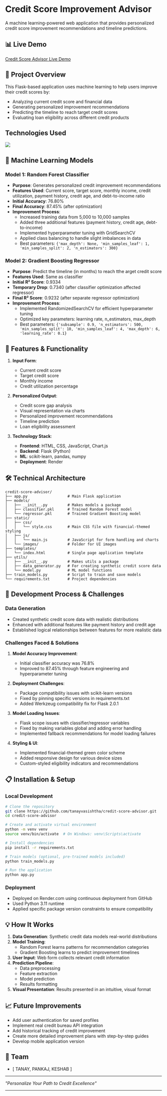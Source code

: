 # Credit Score Improvement Advisor

A machine learning-powered web application that provides personalized credit score improvement recommendations and timeline predictions.

## 📊 Live Demo
[Credit Score Advisor Live Demo](https://credit-score-advisor.onrender.com/)

## 📝 Project Overview

This Flask-based application uses machine learning to help users improve their credit scores by:
- Analyzing current credit score and financial data
- Generating personalized improvement recommendations
- Predicting the timeline to reach target credit scores
- Evaluating loan eligibility across different credit products

## Technologies Used

<p align="left">
  <a href="https://github.com/tandpfun/skill-icons">
    <img src="https://skillicons.dev/icons?i=python,flask,js,html,css,git" />
  </a>
</p>


## 🧠 Machine Learning Models

### Model 1: Random Forest Classifier
- **Purpose**: Generates personalized credit improvement recommendations
- **Features Used**: Current score, target score, monthly income, credit utilization, payment history, credit age, and debt-to-income ratio
- **Initial Accuracy**: 76.80%
- **Final Accuracy**: 87.45% (after optimization)
- **Improvement Process**:
  - Increased training data from 5,000 to 10,000 samples
  - Added three additional features (payment history, credit age, debt-to-income)
  - Implemented hyperparameter tuning with GridSearchCV
  - Applied class balancing to handle slight imbalances in data
  - Best parameters: `{'max_depth': None, 'min_samples_leaf': 1, 'min_samples_split': 2, 'n_estimators': 300}`

### Model 2: Gradient Boosting Regressor
- **Purpose**: Predict the timeline (in months) to reach tthe arget credit score
- **Features Used**: Same as classifier
- **Initial R² Score**: 0.9334
- **Temporary Drop**: 0.7340 (after classifier optimization affected regressor)
- **Final R² Score**: 0.9232 (after separate regressor optimization)
- **Improvement Process**:
  - Implemented RandomizedSearchCV for efficient hyperparameter tuning
  - Optimized key parameters: learning rate, n_estimators, max_depth
  - Best parameters: `{'subsample': 0.9, 'n_estimators': 500, 'min_samples_split': 10, 'min_samples_leaf': 4, 'max_depth': 6, 'learning_rate': 0.1}`

## 🚀 Features & Functionality

1. **Input Form**:
   - Current credit score
   - Target credit score
   - Monthly income
   - Credit utilization percentage

2. **Personalized Output**:
   - Credit score gap analysis
   - Visual representation via charts
   - Personalized improvement recommendations
   - Timeline prediction
   - Loan eligibility assessment

3. **Technology Stack**:
   - **Frontend**: HTML, CSS, JavaScript, Chart.js
   - **Backend**: Flask (Python)
   - **ML**: scikit-learn, pandas, numpy
   - **Deployment**: Render

## 🛠️ Technical Architecture

```
credit-score-advisor/
├── app.py                  # Main Flask application
├── models/
│   ├── __init__.py         # Makes models a package
│   ├── classifier.pkl      # Trained Random Forest model
│   └── regressor.pkl       # Trained Gradient Boosting model
├── static/
│   ├── css/
│   │   └── style.css       # Main CSS file with financial-themed styling
│   ├── js/
│   │   └── main.js         # JavaScript for form handling and charts
│   └── images/             # Folder for UI images
├── templates/
│   └── index.html          # Single page application template
├── utils/
│   ├── __init__.py         # Makes utils a package
│   ├── data_generator.py   # For creating synthetic credit score data
│   └── model.py            # ML model functions
├── train_models.py         # Script to train and save models
└── requirements.txt        # Project dependencies
```

## 🔄 Development Process & Challenges

### Data Generation
- Created synthetic credit score data with realistic distributions
- Enhanced with additional features like payment history and credit age
- Established logical relationships between features for more realistic data

### Challenges Faced & Solutions
1. **Model Accuracy Improvement**:
   - Initial classifier accuracy was 76.8% 
   - Improved to 87.45% through feature engineering and hyperparameter tuning

2. **Deployment Challenges**:
   - Package compatibility issues with scikit-learn versions
   - Fixed by pinning specific versions in requirements.txt
   - Added Werkzeug compatibility fix for Flask 2.0.1

3. **Model Loading Issues**:
   - Flask scope issues with classifier/regressor variables
   - Fixed by making variables global and adding error handling
   - Implemented fallback recommendations for model loading failures

4. **Styling & UI**:
   - Implemented financial-themed green color scheme
   - Added responsive design for various device sizes
   - Custom-styled eligibility indicators and recommendations

## 📋 Installation & Setup

### Local Development
```bash
# Clone the repository
git clone https://github.com/tanayvasishtha/credit-score-advisor.git
cd credit-score-advisor

# Create and activate virtual environment
python -m venv venv
source venv/bin/activate  # On Windows: venv\Scripts\activate

# Install dependencies
pip install -r requirements.txt

# Train models (optional, pre-trained models included)
python train_models.py

# Run the application
python app.py
```

### Deployment
- Deployed on Render.com using continuous deployment from GitHub
- Used Python 3.11 runtime
- Applied specific package version constraints to ensure compatibility

## 💡 How It Works

1. **Data Generation**: Synthetic credit data models real-world distributions
2. **Model Training**: 
   - Random Forest learns patterns for recommendation categories
   - Gradient Boosting learns to predict improvement timelines
3. **User Input**: Web form collects relevant credit information
4. **Prediction Pipeline**:
   - Data preprocessing
   - Feature extraction
   - Model prediction
   - Results formatting
5. **Visual Presentation**: Results presented in an intuitive, visual format

## 📈 Future Improvements

- Add user authentication for saved profiles
- Implement real credit bureau API integration
- Add historical tracking of credit improvement
- Create more detailed improvement plans with step-by-step guides
- Develop mobile application version

## 👥 Team

-  [ TANAY, PANKAJ, KESHAB ]

---

*"Personalize Your Path to Credit Excellence"*

---
